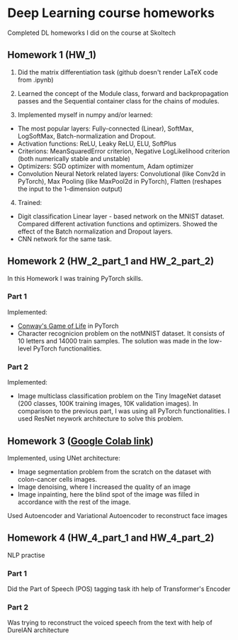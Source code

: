 # Deep Learning course homeworks
Completed DL homeworks I did on the course at Skoltech

## Homework 1 (HW_1)
1. Did the matrix differentiation task (github doesn't render LaTeX code from .ipynb)
2. Learned the concept of the  Module class, forward and backpropagation passes and the Sequential container class for the chains of modules.

3. Implemented myself in numpy and/or learned:

  * The most popular layers: Fully-connected (Linear), SoftMax, LogSoftMax, Batch-normalization and Dropout.
  * Activation functions: ReLU, Leaky ReLU, ELU, SoftPlus
  * Criterions: MeanSquaredError criterion, Negative LogLikelihood criterion (both numerically stable and unstable)
  * Optimizers: SGD optimizer with momentum, Adam optimizer
  * Convolution Neural Netork related layers: Convolutional (like Conv2d in PyTorch), Max Pooling (like MaxPool2d in PyTorch), Flatten (reshapes the input to the 1-dimension output)

4. Trained:
  * Digit classification Linear layer - based network on the MNIST dataset. Compared different activation functions and optimizers. Showed the effect of the Batch normalization and Dropout layers.
  * CNN network for the same task.

## Homework 2 (HW_2_part_1 and HW_2_part_2)
In this Homework I was training PyTorch skills.

### Part 1
Implemented:
* [Conway's Game of Life](https://en.wikipedia.org/wiki/Conway's_Game_of_Life) in PyTorch
*  Character recognicion problem on the notMNIST dataset. It consists of 10 letters and 14000 train samples. The solution was made in the low-level PyTorch functionalities.

### Part 2
Implemented:
*  Image multiclass classification problem on the Tiny ImageNet dataset (200 classes, 100K training images, 10K validation images). In comparison to the previous part, I was using all PyTorch functionalities. I used ResNet neywork architecture to solve this problem.

## Homework 3 ([Google Colab link](https://colab.research.google.com/drive/1xcfRKIbw6vGYuch0DBT7VjInhMoFsC31?usp=sharing))
Implemented, using UNet architecture:
* Image segmentation problem from the scratch on the dataset with colon-cancer cells images.
* Image denoising, where I increased the quality of an image 
* Image inpainting, here the blind spot of the image was filled in accordance with the rest of the image.

 Used Autoencoder and Variational Autoencoder to reconstruct face images
 
## Homework 4 (HW_4_part_1 and HW_4_part_2)
NLP practise

### Part 1
Did the Part of Speech (POS) tagging task ith help of Transformer's Encoder

### Part 2
Was trying to reconstruct the voiced speech from the text with help of DureIAN architecture
